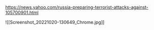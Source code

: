 
https://news.yahoo.com/russia-preparing-terrorist-attacks-against-105700901.html

![[Screenshot_20221020-130649_Chrome.jpg]]